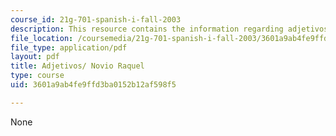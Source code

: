 ```yaml
---
course_id: 21g-701-spanish-i-fall-2003
description: This resource contains the information regarding adjetivos/ novio raquel.
file_location: /coursemedia/21g-701-spanish-i-fall-2003/3601a9ab4fe9ffd3ba0152b12af598f5_MIT21G_701F03_10adjet.pdf
file_type: application/pdf
layout: pdf
title: Adjetivos/ Novio Raquel
type: course
uid: 3601a9ab4fe9ffd3ba0152b12af598f5

---
```

None